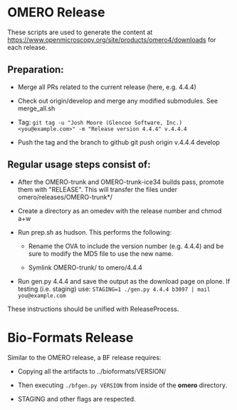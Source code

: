 OMERO Release
=============

These scripts are used to generate the content at
https://www.openmicroscopy.org/site/products/omero4/downloads
for each release.

Preparation:
------------

  * Merge all PRs related to the current release
    (here, e.g. 4.4.4)

  * Check out origin/develop and merge any modified
    submodules. See merge_all.sh

  * Tag: ``git tag -u "Josh Moore (Glencoe Software, Inc.) <you@example.com>" -m "Release version 4.4.4" v.4.4.4``

  * Push the tag and the branch to github
    git push origin v.4.4.4 develop

Regular usage steps consist of:
-------------------------------

  * After the OMERO-trunk and OMERO-trunk-ice34
    builds pass, promote them with "RELEASE".
    This will transfer the files under
    omero/releases/OMERO-trunk*/<BUILDNUMBER>

  * Create a directory as an omedev with the
    release number and chmod a+w

  * Run prep.sh as hudson. This performs the following:

     - Rename the OVA to include the version number
         (e.g. 4.4.4) and be sure to modify the MD5
         file to use the new name.

     - Symlink OMERO-trunk/<BUILDNUMBER> to
         omero/4.4.4

  * Run gen.py 4.4.4 <BUILDNUMBER> and save
    the output as the download page on plone.
    If testing (i.e. staging) use:
    ``STAGING=1 ./gen.py 4.4.4 b3097 | mail you@example.com``

These instructions should be unified with ReleaseProcess.

Bio-Formats Release
===================

Similar to the OMERO release, a BF release requires:

 * Copying all the artifacts to ../bioformats/VERSION/

 * Then executing `./bfgen.py VERSION` from inside of the **omero** directory.

 * STAGING and other flags are respected.
